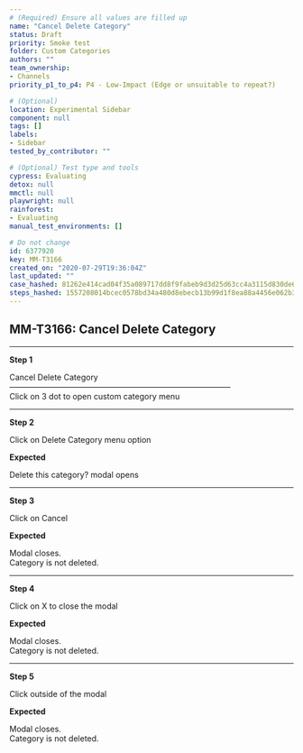 ```yaml
---
# (Required) Ensure all values are filled up
name: "Cancel Delete Category"
status: Draft
priority: Smoke test
folder: Custom Categories
authors: ""
team_ownership:
- Channels
priority_p1_to_p4: P4 - Low-Impact (Edge or unsuitable to repeat?)

# (Optional)
location: Experimental Sidebar
component: null
tags: []
labels:
- Sidebar
tested_by_contributor: ""

# (Optional) Test type and tools
cypress: Evaluating
detox: null
mmctl: null
playwright: null
rainforest:
- Evaluating
manual_test_environments: []

# Do not change
id: 6377920
key: MM-T3166
created_on: "2020-07-29T19:36:04Z"
last_updated: ""
case_hashed: 81262e414cad04f35a089717dd8f9fabeb9d3d25d63cc4a3115d830de6137928f4404a8663664b53bc12d09dcb0b24f7
steps_hashed: 1557208014bcec0578bd34a480d8ebecb13b99d1f8ea88a4456e062b3c41930ba49dfc634acfea8d79a84094885515dc
---
```


<!-- (Auto-generated) Based on frontmatter's "key" and "name" -->

## MM-T3166: Cancel Delete Category

---

**Step 1**

Cancel Delete Category\
————————————————————————————\
Click on 3 dot to open custom category menu

---

**Step 2**

Click on Delete Category menu option

**Expected**

Delete this category? modal opens

---

**Step 3**

Click on Cancel

**Expected**

Modal closes.\
Category is not deleted.

---

**Step 4**

Click on X to close the modal

**Expected**

Modal closes.\
Category is not deleted.

---

**Step 5**

Click outside of the modal

**Expected**

Modal closes.\
Category is not deleted.
